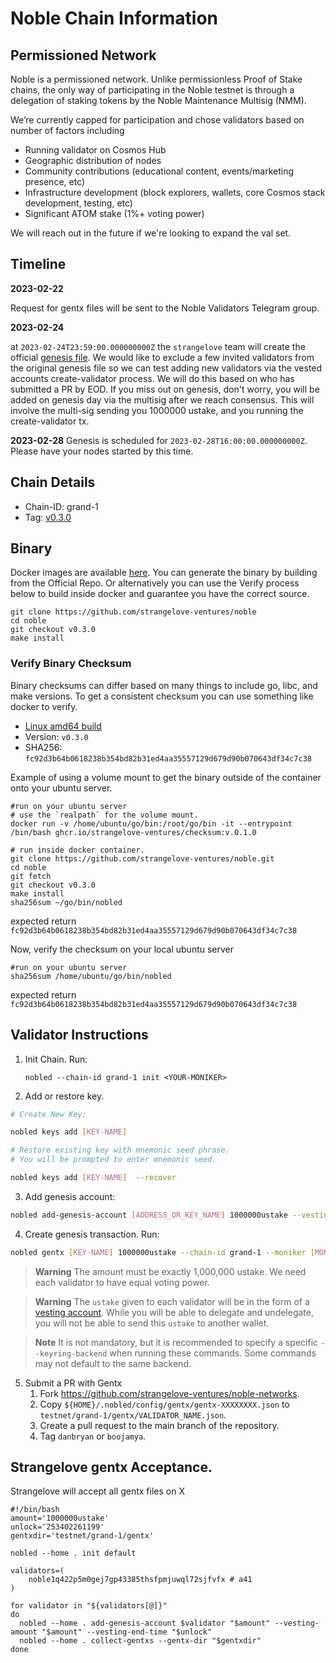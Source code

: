# Noble Chain Information

## Permissioned Network  
Noble is a permissioned network. Unlike permissionless Proof of Stake chains, the only way of participating in the Noble testnet is through a delegation of staking tokens by the Noble Maintenance Multisig (NMM). 

 We’re currently capped for participation and chose validators based on number of factors including 
- Running validator on Cosmos Hub 
- Geographic distribution of nodes 
- Community contributions (educational content, events/marketing presence, etc) 
- Infrastructure development (block explorers, wallets, core Cosmos stack development, testing, etc) 
- Significant ATOM stake (1%+ voting power)

We will reach out in the future if we're looking to expand the val set.

## Timeline

**2023-02-22** 

Request for gentx files will be sent to the Noble Validators Telegram group.

**2023-02-24** 

at `2023-02-24T23:59:00.000000000Z` the `strangelove` team will create the official [genesis file](https://raw.githubusercontent.com/strangelove-ventures/noble-networks/main/testnet/grand-1/genesis.json). We would like to exclude a few invited validators from the original genesis file so we can test adding new validators via the vested accounts create-validator process. We will do this based on who has submitted a PR by EOD. If you miss out on genesis, don't worry, you will be added on genesis day via the multisig after we reach consensus.  This will involve the multi-sig sending you 1000000 ustake, and you running the create-validator tx.

**2023-02-28** 
Genesis is scheduled for `2023-02-28T16:00:00.000000000Z`.  Please have your nodes started by this time.

## Chain Details
- Chain-ID: grand-1
- Tag: [v0.3.0](https://github.com/strangelove-ventures/noble/releases/tag/v0.3.0)

## Binary

Docker images are available [here](https://github.com/strangelove-ventures/noble/pkgs/container/noble/72469688?tag=v0.3.0). You can generate the binary by building from the Official Repo. Or alternatively you can use the Verify process below to build inside docker and guarantee you have the correct source.

```
git clone https://github.com/strangelove-ventures/noble
cd noble
git checkout v0.3.0
make install
```
### Verify Binary Checksum
Binary checksums can differ based on many things to include go, libc, and make versions. To get a consistent checksum you can use something like docker to verify.

  * [Linux amd64 build](nobled)
  * Version: `v0.3.0`
  * SHA256: `fc92d3b64b0618238b354bd82b31ed4aa35557129d679d90b070643df34c7c38`

  Example of using a volume mount to get the binary outside of the container onto your ubuntu server.
  ```
  #run on your ubuntu server
  # use the `realpath` for the volume mount.
  docker run -v /home/ubuntu/go/bin:/root/go/bin -it --entrypoint /bin/bash ghcr.io/strangelove-ventures/checksum:v.0.1.0
  ```
  ```
  # run inside docker container.
  git clone https://github.com/strangelove-ventures/noble.git
  cd noble
  git fetch
  git checkout v0.3.0
  make install
  sha256sum ~/go/bin/nobled
  ```
  expected return `fc92d3b64b0618238b354bd82b31ed4aa35557129d679d90b070643df34c7c38`  
  
  Now, verify the checksum on your local ubuntu server  
  ```
  #run on your ubuntu server
  sha256sum /home/ubuntu/go/bin/nobled
  ```
  expected return `fc92d3b64b0618238b354bd82b31ed4aa35557129d679d90b070643df34c7c38` 

## Validator Instructions

1) Init Chain. Run:

    `nobled --chain-id grand-1 init <YOUR-MONIKER>`

2) Add or restore key.
```bash
# Create New Key:

nobled keys add [KEY-NAME] 

# Restore existing key with mnemonic seed phrase. 
# You will be prompted to enter mnemonic seed. 

nobled keys add [KEY-NAME]  --recover
```

3) Add genesis account:
```bash
nobled add-genesis-account [ADDRESS_OR_KEY_NAME] 1000000ustake --vesting-amount 1000000ustake  --vesting-end-time 253402261199 
```

4) Create genesis transaction. Run:
```bash
nobled gentx [KEY-NAME] 1000000ustake --chain-id grand-1 --moniker [MONIKER] --identity [KEYBASE_ID] --website [WEBSITE] --security-contact [CONTACT] --details [DETAILS] --note [NODEID@IP:PORT]

```
> **Warning**
> The amount must be exactly 1,000,000 ustake. We need each validator to have equal voting power.

> **Warning**
> The `ustake` given to each validator will be in the form of a [vesting account](https://docs.cosmos.network/v0.45/modules/auth/05_vesting.html). While you will be able to delegate and undelegate, you will not be able to send this `ustake` to another wallet.

>**Note**
> It is not mandatory, but it is recommended to specify a specific `--keyring-backend` when running these commands. Some commands may not default to the same backend.

5) Submit a PR with Gentx
    1) Fork https://github.com/strangelove-ventures/noble-networks.
    2) Copy `${HOME}/.nobled/config/gentx/gentx-XXXXXXXX.json` to  `testnet/grand-1/gentx/VALIDATOR_NAME.json`.
    3) Create a pull request to the main branch of the repository.  
    4) Tag `danbryan` or `boojamya`.

## Strangelove gentx Acceptance.
Strangelove will accept all gentx files on X

```
#!/bin/bash
amount='1000000ustake'
unlock='253402261199'
gentxdir='testnet/grand-1/gentx'

nobled --home . init default

validators=( 
    noble1q422p5m0gej7gp43385thsfpmjuwql72sjfvfx # a41
)

for validator in "${validators[@]}"
do
  nobled --home . add-genesis-account $validator "$amount" --vesting-amount "$amount" --vesting-end-time "$unlock"
  nobled --home . collect-gentxs --gentx-dir "$gentxdir"
done
```